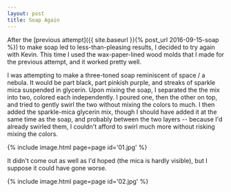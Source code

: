 ```yaml
---
layout: post
title: Soap Again
---
```

After the
[previous attempt]({{ site.baseurl }}{% post_url 2016-09-15-soap %}) to make
soap led to less-than-pleasing results, I decided to try again with Kevin. This
time I used the wax-paper-lined wood molds that I made for the previous attempt,
and it worked pretty well.

I was attempting to make a three-toned soap reminiscent of space / a nebula. It
would be part black, part pinkish purple, and streaks of sparkle mica suspended
in glycerin. Upon mixing the soap, I separated the the mix into two, colored
each independently. I poured one, then the other on top, and tried to gently
swirl the two without mixing the colors to much. I then added the sparkle-mica
glycerin mix, though I should have added it at the same time as the soap, and
probably between the two layers -- because I'd already swirled them, I couldn't
afford to swirl much more without risking mixing the colors.

{% include image.html page=page id='01.jpg' %}

It didn't come out as well as I'd hoped (the mica is hardly visible), but I
suppose it could have gone worse.

{% include image.html page=page id='02.jpg' %}
